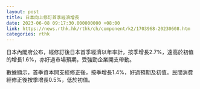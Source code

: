 ```yaml
---
layout: post
title: 日本向上修訂首季經濟增長
date: 2023-06-08 09:17:30.000000000 +08:00
link: https://news.rthk.hk/rthk/ch/component/k2/1703968-20230608.htm
categories: rthk
---
```


日本內閣府公布，經修訂後日本首季經濟以年率計，按季增長2.7%，遠高於初值的增長1.6%，亦好過市場預期，受強勁企業開支帶動。

數據顯示，首季資本開支經修正後，按季增長1.4%，好過預期及初值。民間消費經修正後按季增長0.5%，低於初值。
